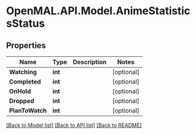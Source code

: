 # OpenMAL.API.Model.AnimeStatisticsStatus
## Properties

Name | Type | Description | Notes
------------ | ------------- | ------------- | -------------
**Watching** | **int** |  | [optional] 
**Completed** | **int** |  | [optional] 
**OnHold** | **int** |  | [optional] 
**Dropped** | **int** |  | [optional] 
**PlanToWatch** | **int** |  | [optional] 

[[Back to Model list]](../README.md#documentation-for-models) [[Back to API list]](../README.md#documentation-for-api-endpoints) [[Back to README]](../README.md)

